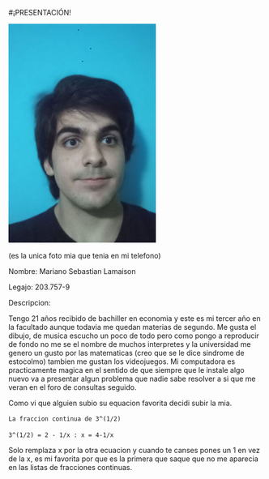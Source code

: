 #¡PRESENTACIÓN!


![Perfil](photo_2023-03-31_01-39-572.png)

(es la unica foto mia que tenia en mi telefono)

Nombre: Mariano Sebastian Lamaison

Legajo: 203.757-9

Descripcion:

 Tengo 21 años recibido de bachiller en economia y este es mi tercer año en la facultado aunque todavia me quedan materias de segundo.
 Me gusta el dibujo, de musica escucho un poco de todo pero como pongo a reproducir de fondo no me se el nombre de muchos interpretes y la universidad me genero un gusto por las matematicas (creo que se le dice sindrome de estocolmo) tambien me gustan los videojuegos. Mi computadora es practicamente magica en el sentido de que siempre que le instale algo nuevo va a presentar algun problema que nadie sabe resolver a si que me veran en el foro de consultas seguido.

Como vi que alguien subio su equacion favorita decidi subir la mia.

~~~
La fraccion continua de 3^(1/2)

3^(1/2) = 2 - 1/x : x = 4-1/x 

~~~

Solo remplaza x por la otra ecuacion y cuando te canses pones un 1 en vez de la x, es mi favorita por que es la primera que saque que no me aparecia en las listas de fracciones continuas.

